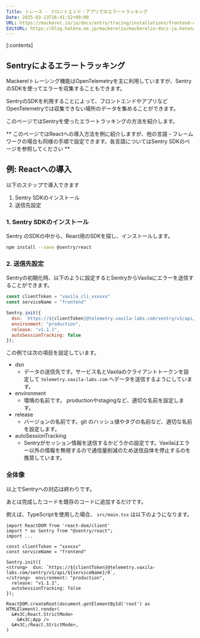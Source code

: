 ```yaml
---
Title: トレース - フロントエンド・アプリでのエラートラッキング
Date: 2025-03-13T16:41:52+09:00
URL: https://mackerel.io/ja/docs/entry/tracing/installations/frontend-or-app
EditURL: https://blog.hatena.ne.jp/mackerelio/mackerelio-docs-ja.hatenablog.mackerel.io/atom/entry/6802418398333959749
---
```


[:contents]

## Sentryによるエラートラッキング

Mackerelトレーシング機能はOpenTelemetryを主に利用していますが、SentryのSDKを使ってエラーを収集することもできます。

SentryのSDKを利用することによって、フロントエンドやアプリなどOpenTelemetryでは収集できない場所のデータを集めることができます。

このページではSentryを使ったエラートラッキングの方法を紹介します。

** このページではReactへの導入方法を例に紹介しますが、他の言語・フレームワークの場合も同様の手順で設定できます。各言語についてはSentry SDKのページを参照してください **

## 例: Reactへの導入

以下のステップで導入できます

1. Sentry SDKのインストール
2. 送信先設定

### 1. Sentry SDKのインストール

Sentry のSDKの中から、React用のSDKを探し、インストールします。

```bash
npm install --save @sentry/react
```

### 2. 送信先設定

Sentryの初期化時、以下のように設定するとSentryからVaxilaにエラーを送信することができます。

```javascript
const clientToken = "vaxila_cli_xxxxxx"
const serviceName = "frontend"

Sentry.init({
  dsn: `https://${clientToken}@telemetry.vaxila-labs.com/sentry/v1/api/${serviceName}/0`,
  environment: "production",
  release: "v1.1.1",
  autoSessionTracking: false
});
```

この例では次の項目を設定しています。

* dsn
  * データの送信先です。サービス名とVaxilaのクライアントトークンを設定して `telemetry.vaxila-labs.com` へデータを送信するようにしています。
* environment
  * 環境の名前です。 productionやstagingなど、適切な名前を設定します。
* release
  * バージョンの名前です。git のハッシュ値やタグの名前など、適切な名前を設定します。
* autoSessionTracking
  * Sentryがセッション情報を送信するかどうかの設定です。Vaxilaはエラー以外の情報を無視するので通信量削減のため送信自体を停止するのを推奨しています。



### 全体像

以上でSentryへの対応は終わりです。

あとは完成したコードを既存のコードに追加するだけです。

例えば、TypeScriptを使用した場合、 `src/main.tsx` は以下のようになります。

```tsx
import ReactDOM from 'react-dom/client'
import * as Sentry from "@sentry/react";
import ...

const clientToken = "xxxxxx"
const serviceName = "frontend"

Sentry.init({
<strong>  dsn: `https://${clientToken}@telemetry.vaxila-labs.com/sentry/v1/api/${serviceName}/0`,
</strong>  environment: "production",
  release: "v1.1.1",
  autoSessionTracking: false
});

ReactDOM.createRoot(document.getElementById('root') as HTMLElement).render(
  &#x3C;React.StrictMode>
    &#x3C;App />
  &#x3C;/React.StrictMode>,
)
```
